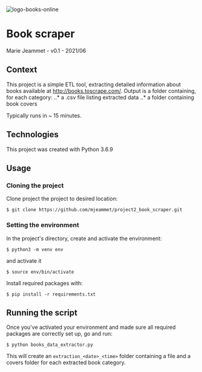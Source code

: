 ![logo-books-online](https://user.oc-static.com/upload/2020/09/22/1600779540759_Online%20bookstore-01.png "Books Online logo")

# Book scraper

Marie Jeammet - v0.1 - 2021/06 

## Context
This project is a simple ETL tool, extracting detailed information about books available at http://books.toscrape.com/. Output is a folder containing, for each category: 
..* a .csv file listing extracted data
..* a folder containing book covers 

Typically runs in ~ 15 minutes.

## Technologies
This project was created with Python 3.6.9

## Usage

### Cloning the project

Clone project the project to desired location: 

`$ git clone https://github.com/mjeammet/project2_book_scraper.git`

### Setting the environment

In the project's directory, create and activate the environment: 

`$ python3 -m venv env`

and activate it 

`$ source env/bin/activate`
 
Install required packages with: 

`$ pip install -r requirements.txt`

## Running the script
Once you've activated your environment and made sure all required packages are correctly set up, go and run: 

`$ python books_data_extractor.py`

This will create an `extraction_<date>_<time>` folder containing a file and a covers folder for each extracted book category.
